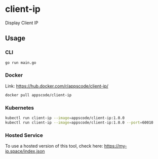 # client-ip
Display Client IP

## Usage
### CLI
```bash
go run main.go
```
### Docker
Link: https://hub.docker.com/r/appscode/client-ip/
```bash
docker pull appscode/client-ip
```
### Kubernetes
```bash
kubectl run client-ip --image=appscode/client-ip:1.0.0
kubectl run client-ip --image=appscode/client-ip:1.0.0 --port=60010
```
### Hosted Service
To use a hosted version of this tool, check here: https://my-ip.space/index.json
